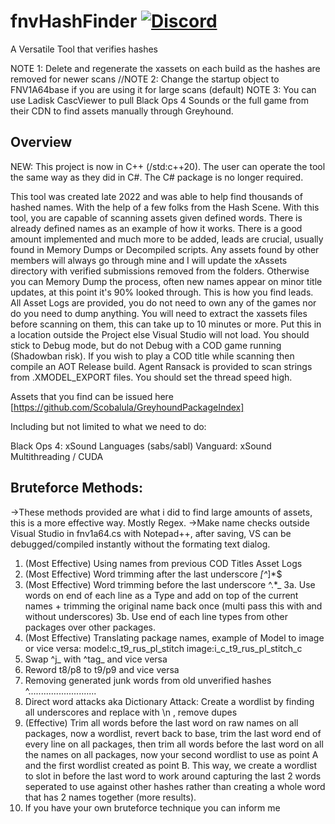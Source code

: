 # fnvHashFinder [![Discord](https://img.shields.io/badge/chat-Discord-blue.svg)](https://discord.gg/qqptpeVW)

A Versatile Tool that verifies hashes

NOTE 1: Delete and regenerate the xassets on each build as the hashes are removed for newer scans
//NOTE 2: Change the startup object to FNV1A64base if you are using it for large scans (default)
NOTE 3: You can use Ladisk CascViewer to pull Black Ops 4 Sounds or the full game from their CDN to find assets manually through Greyhound.

## Overview

NEW: This project is now in C++ (/std:c++20). The user can operate the tool the same way as they did in C#. The C# package is no longer required.

This tool was created late 2022 and was able to help find thousands of hashed names. With the help of a few folks from the Hash Scene.
With this tool, you are capable of scanning assets given defined words.
There is already defined names as an example of how it works.
There is a good amount implemented and much more to be added, leads are crucial, usually found in Memory Dumps or Decompiled scripts.
Any assets found by other members will always go through mine and I will update the xAssets directory with verified submissions removed from the folders.
Otherwise you can Memory Dump the process, often new names appear on minor title updates, at this point it's 90% looked through. This is how you find leads.
All Asset Logs are provided, you do not need to own any of the games nor do you need to dump anything.
You will need to extract the xassets files before scanning on them, this can take up to 10 minutes or more. Put this in a location outside the Project else Visual Studio will not load.
You should stick to Debug mode, but do not Debug with a COD game running (Shadowban risk). If you wish to play a COD title while scanning then compile an AOT Release build.
Agent Ransack is provided to scan strings from .XMODEL_EXPORT files. You should set the thread speed high.

Assets that you find can be issued here [https://github.com/Scobalula/GreyhoundPackageIndex]

Including but not limited to what we need to do:

Black Ops 4: xSound Languages (sabs/sabl)
Vanguard: xSound
Multithreading / CUDA

## Bruteforce Methods:

->These methods provided are what i did to find large amounts of assets, this is a more effective way. Mostly Regex.
->Make name checks outside Visual Studio in fnv1a64.cs with Notepad++, after saving, VS can be debugged/compiled instantly without the formating text dialog.

1. (Most Effective) Using names from previous COD Titles Asset Logs
2. (Most Effective) Word trimming after the last underscore		_[^_]*$
3. (Most Effective) Word trimming before the last underscore 	^.*_
3a. Use words on end of each line as a Type and add on top of the current names + trimming the original name back once (multi pass this with and without underscores)
3b. Use end of each line types from other packages over other packages.
4. (Most Effective) Translating package names, example of Model to image or vice versa:		model:c_t9_rus_pl_stitch		image:i_c_t9_rus_pl_stitch_c
5. Swap ^j_ with ^tag_ and vice versa
6. Reword t8/p8 to t9/p9 and vice versa
7. Removing generated junk words from old unverified hashes		^...........................
8. Direct word attacks aka Dictionary Attack: Create a wordlist by finding all underscores and replace with \n , remove dupes
9. (Effective) Trim all words before the last word on raw names on all packages, now a wordlist, revert back to base, trim the last word end of every line on all packages, then trim all words before the last word on all the names on all packages, now your second wordlist to use as point A and the first wordlist created as point B. This way, we create a wordlist to slot in before the last word to work around capturing the last 2 words seperated to use against other hashes rather than creating a whole word that has 2 names together (more results).
10. If you have your own bruteforce technique you can inform me